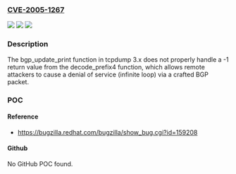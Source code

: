 ### [CVE-2005-1267](https://cve.mitre.org/cgi-bin/cvename.cgi?name=CVE-2005-1267)
![](https://img.shields.io/static/v1?label=Product&message=n%2Fa&color=blue)
![](https://img.shields.io/static/v1?label=Version&message=n%2Fa&color=blue)
![](https://img.shields.io/static/v1?label=Vulnerability&message=n%2Fa&color=brighgreen)

### Description

The bgp_update_print function in tcpdump 3.x does not properly handle a -1 return value from the decode_prefix4 function, which allows remote attackers to cause a denial of service (infinite loop) via a crafted BGP packet.

### POC

#### Reference
- https://bugzilla.redhat.com/bugzilla/show_bug.cgi?id=159208

#### Github
No GitHub POC found.

